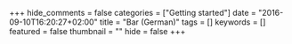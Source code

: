 +++
hide_comments = false
categories = ["Getting started"]
date = "2016-09-10T16:20:27+02:00"
title = "Bar (German)"
tags = []
keywords = []
featured = false
thumbnail = ""
hide = false
+++
